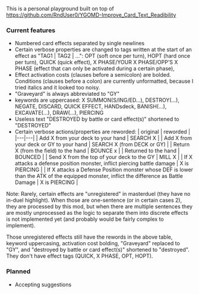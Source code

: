 This is a personal playground built on top of
<https://github.com/RndUser0/YGOMD-Improve_Card_Text_Readibility>

### Current features

- Numbered card effects separated by single newlines
- Certain verbose properties are changed to tags written at the start of an
    effect as "TAG1 | TAG2 | ...": OPT (soft once per turn), HOPT (hard once per
    turn), QUICK (quick effect), X PHASE/YOUR X PHASE/OPP'S X PHASE (effect that
    can only be activated during a certain phase),
- Effect activation costs (clauses before a semicolon) are bolded. Conditions
    (clauses before a colon) are currently unformatted, because I tried italics
    and it looked too noisy.
- "Graveyard" is always abbreviated to "GY"
- keywords are uppercased: X SUMMON(S/ING/ED...), DESTROY(...), NEGATE, DISCARD,
    QUICK EFFECT, HANDsdeck, BANISH(...), EXCAVATE(...), DRAW(...), PIERCING
- Useless text "DESTROYED by battle or card effect(s)" shortened to "DESTROYED"
- Certain verbose actions/properties are reworded:
| original | reworded |
|---|---|
| Add X from your deck to your hand | SEARCH X |
| Add X from your deck or GY to your hand | SEARCH X (from DECK or GY) |
| Return X (from the field) to the hand | BOUNCE x |
| Returned to the hand | BOUNCED |
| Send X from the top of your deck to the GY | MILL X |
| If X attacks a defense position monster, inflict piercing battle damage | X is PIERCING |
| If X attacks a Defense Position monster whose DEF is lower than the ATK of the equipped monster, inflict the difference as Battle Damage | X is PIERCING |

Note: Rarely, certain effects are "unregistered" in masterduel (they have no in-duel highlight). When those are one-sentence (or in certain cases 2), they are processed by this mod, but when there are multiple sentences they are mostly unprocessed as the logic to separate them into discrete effects is not implemented yet (and probably would be fairly complex to implement).

Those unregistered effects still have the rewords in the above table, keyword
uppercasing, activation cost bolding, "Graveyard" replaced to "GY", and
"destroyed by battle or card effect(s)" shortened to "destroyed". They don't
have effect tags (QUICK, X PHASE, OPT, HOPT).

### Planned

- Accepting suggestions
